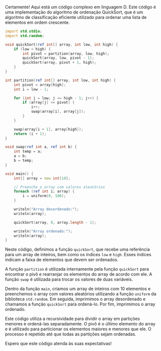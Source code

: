 Certamente! Aqui está um código complexo em linguagem D. Este código é uma implementação do algoritmo de ordenação QuickSort, que é um algoritmo de classificação eficiente utilizado para ordenar uma lista de elementos em ordem crescente.

```d
import std.stdio;
import std.random;

void quickSort(ref int[] array, int low, int high) {
    if (low < high) {
        int pivot = partition(array, low, high);
        quickSort(array, low, pivot - 1);
        quickSort(array, pivot + 1, high);
    }
}

int partition(ref int[] array, int low, int high) {
    int pivot = array[high];
    int i = low - 1;

    for (int j = low; j <= high - 1; j++) {
        if (array[j] <= pivot) {
            i++;
            swap(array[i], array[j]);
        }
    }

    swap(array[i + 1], array[high]);
    return (i + 1);
}

void swap(ref int a, ref int b) {
    int temp = a;
    a = b;
    b = temp;
}

void main() {
    int[] array = new int[10];

    // Preenche o array com valores aleatórios
    foreach (ref int i; array) {
        i = uniform(0, 100);
    }

    writeln("Array desordenado:");
    writeln(array);

    quickSort(array, 0, array.length - 1);

    writeln("Array ordenado:");
    writeln(array);
}
```

Neste código, definimos a função `quickSort`, que recebe uma referência para um array de inteiros, bem como os índices `low` e `high`. Esses índices indicam a faixa de elementos que devem ser ordenados.

A função `partition` é utilizada internamente pela função `quickSort` para encontrar o pivô e rearranjar os elementos do array de acordo com ele. A função `swap` é utilizada para trocar os valores de duas variáveis.

Dentro da função `main`, criamos um array de inteiros com 10 elementos e preenchemos o array com valores aleatórios utilizando a função `uniform` da biblioteca `std.random`. Em seguida, imprimimos o array desordenado e chamamos a função `quickSort` para ordená-lo. Por fim, imprimimos o array ordenado.

Este código utiliza a recursividade para dividir o array em partições menores e ordená-las separadamente. O pivô é o último elemento do array e é utilizado para particionar os elementos maiores e menores que ele. O processo é repetido até que todas as partições sejam ordenadas.

Espero que este código atenda às suas expectativas!